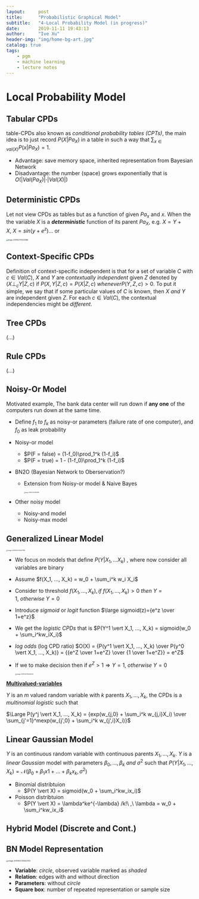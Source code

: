 ```yaml
---
layout:     post
title:      "Probabilistic Graphical Model"
subtitle:   "4-Local Probability Model (in progress)"
date:       2019-11-11 19:43:13
author:     "Ive Xu"
header-img: "img/home-bg-art.jpg"
catalog: true
tags:
    - pgm
    - machine learning
    - lecture notes
---
```


# Local Probability Model


## Tabular CPDs

table-CPDs also known as *conditional probability tables (CPTs)*, the main idea is to just record $P(X \vert Pa_X)$ in a table in such a way that $\sum_{x \in val(X)} P(x \vert Pa_X) = 1$. 

* Advantage: save memory space, inherited representation from Bayesian Network
* Disadvantage: the number (space) grows exponentially that is $O( \vert Val(Pa_X) \vert \cdot \vert Val(X) \vert )$

## Deterministic CPDs

Let not view CPDs as tables but as a function of given $Pa_x$ and $x$. When the the variable $X$ is a ***deterministic*** function  of its parent $Pa_X$, e.g. $X = Y + X,\ X = sin(y + e^z) ...$ or

<img src="/image/post/image-20191027143531886.png" alt="image-20191027143531886" style="zoom:30%;" />

## Context-Specific CPDs

Definition of context-specific independent is that for a set of variable $C$ with $c \in Val(C)$, $X$ and $Y$ are *contextually independent* given $Z$ denoted by $(X \perp_c Y  \vert  Z, c)$ if $P(X, Y \vert  Z, c) = P(X \vert Z, c) \ whenever P(Y, Z, c) > 0$. To put it simple, we say that if some particular values of $C$ is known, then $X\ and\ Y$ are independent given $Z$. For each $c \in Val(C)$, the contextual independencies might be *different*.

## Tree CPDs
(...)

## Rule CPDs
(...)

## Noisy-Or Model

Motivated example, The bank data center will run down if **any one** of the computers run down at the same time.

* Define $f_1\ to\ f_k$ as noisy-or parameters (failure rate of one computer), and $f_0$ as leak probability

* Noisy-or model 

  * $P(F = false) = (1-f_0)\prod_1^k (1-f_i)$
  * $P(F = true) = 1 - (1-f_0)\prod_1^k (1-f_i)$

* BN2O (Bayesian Network to Oberservation?)

  * Extension from Noisy-or model & Naive Bayes

    <img src="/image/post/image-20191027204834983.png" alt="image-20191027204834983" style="zoom:20%;" />

* Other noisy model

  * Noisy-and model
  * Noisy-max model

## Generalized Linear Model

<img src="/image/post/image-20191027205507768.png" alt="image-20191027205507768" style="zoom:25%;" />

* We focus on models that define $P(Y \vert X_1, ...X_k)$ , where now consider all variables are binary

* Assume $f(X_1, ..., X_k) = w_0 + \sum_i^k w_i X_i$

* Consider to threshold $f(X_1, ..., X_k) , if\ f(X_1, ..., X_k)> 0\ then\ Y=1,\ otherwise\ Y=0$

* Introduce *sigmoid* or *logit* function $\large sigmoid(z)={e^z \over 1+e^z}$

* We get the *logistic CPDs* that is $P(Y^1 \vert X_1, ..., X_k) = sigmoid(w_0 + \sum_i^kw_iX_i)$

* *log odds* (log CPD ratio) $O(X) = {P(y^1 \vert X_1, ..., X_k) \over P(y^0 \vert X_1, ..., X_k)} = {{e^Z \over 1+e^Z} \over {1 \over 1+e^Z}} = e^Z$

* If we to make decision then if $e^Z > 1 \Rightarrow Y=1,\ otherwise\ Y=0$

  <img src="/image/post/image-20191027155351054.png" alt="image-20191027155351054" style="zoom:25%;" />

**<u>Multivalued-variables</u>**

$Y$ is an $m$ valued random variable with $k$ parents $X_1, ..., X_k$, the CPDs is a *multinomial logistic* such that 

$\Large P(y^j \vert X_1, ..., X_k) = {exp(w_{j,0} + \sum_i^k w_{j,i}X_i) \over \sum_{j'=1}^mexp(w_{j',0} + \sum_i^k w_{j',i}X_i)}$

## Linear Gaussian Model

$Y$ is an continuous random variable with continuous parents $X_1, ..., X_k$. $Y$ is a *linear Gaussian* model with parameters $\beta_0, ..., \beta_k\ and\ \sigma^2$ such that $P(Y \vert X_1,...,X_k)=\mathcal{N}(\beta_0+ \beta_1x1+...+\beta_kx_k,\sigma^2)$

* Binomial distribtuion
  * $P(Y \vert X) = sigmoid(w_0 + \sum_i^kw_ix_i)$ 
* Poisson distribtuion
  * $P(Y \vert X) = \lambda^ke^{-\lambda} /k!\ ,\ \lambda = w_0 + \sum_i^kw_ix_i$

## Hybrid Model (Discrete and Cont.)

## BN Model Representation

<img src="/image/post/image-20191027205621413.png" alt="image-20191027205621413" style="zoom:33%;" />

* **Variable**: *circle*, observed variable marked as *shaded*
* **Relation**: edges with and without direction
* **Parameters**: without *circle*
* **Square box**: number of repeated representation or sample size
